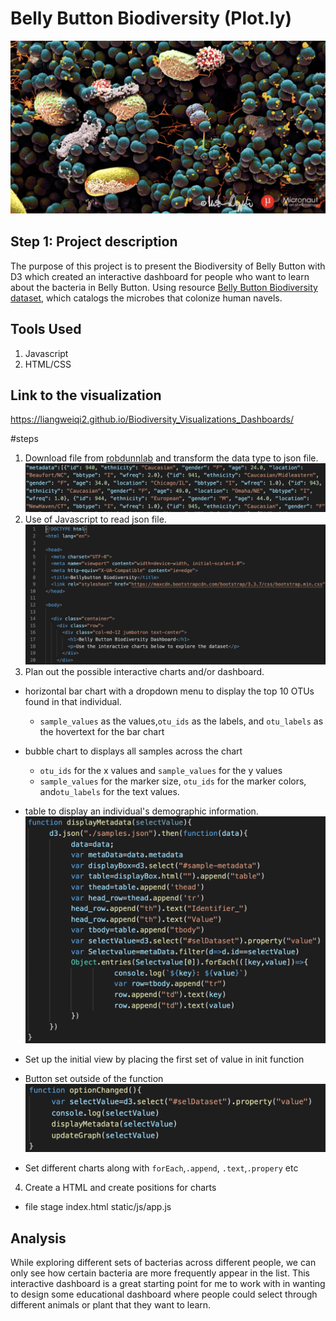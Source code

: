 # Belly Button Biodiversity (Plot.ly)

![Bacteria by filterforge.com](Img/bacteria.jpg)


## Step 1: Project description

The purpose of this project is to present the Biodiversity of Belly Button with D3 which created an interactive dashboard for people who want to learn about the bacteria in Belly Button. Using resource [Belly Button Biodiversity dataset](http://robdunnlab.com/projects/belly-button-biodiversity/), which catalogs the microbes that colonize human navels.

## Tools Used 

1. Javascript 
2. HTML/CSS


## Link to the visualization

https://liangweiqi2.github.io/Biodiversity_Visualizations_Dashboards/

#steps 
1. Download file from [robdunnlab](http://robdunnlab.com/projects/belly-button-biodiversity/results-and-data/) and transform the data type to json file.
![Bacteria by filterforge.com](Img/json.png)
2. Use of Javascript to read json file. 
![Bacteria by filterforge.com](Img/HTML.png)
3. Plan out the possible interactive charts and/or dashboard.

* horizontal bar chart with a dropdown menu to display the top 10 OTUs found in that individual.
  * `sample_values` as the values,`otu_ids` as the labels, and `otu_labels` as the hovertext for the bar chart
  
* bubble chart to displays all samples across the chart
  * `otu_ids` for the x values and `sample_values` for the y values
  * `sample_values` for the marker size, `otu_ids` for the marker colors, and`otu_labels` for the text values.
* table to display an individual's demographic information.
![Bacteria by filterforge.com](Img/example.png)
* Set up the initial view by placing the first set of value in init function

* Button set outside of the function
![Bacteria by filterforge.com](Img/button.jpg)

* Set different charts along with `forEach`,`.append`, `.text`,`.propery` etc

4. Create a HTML and create positions for charts 
 
* file stage
 index.html
 static/js/app.js

## Analysis 

While exploring different sets of bacterias across different people, we can only see how certain bacteria are more frequently appear in the list. This interactive dashboard is a great starting point for me to work with in wanting to design some educational dashboard where people could select through different animals or plant that they want to learn.


